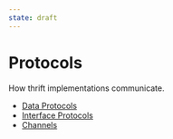 ```yaml
---
state: draft
---
```


# Protocols

How thrift implementations communicate.

- [Data Protocols](data.md)
- [Interface Protocols](interface/index.md)
- [Channels](channel.md)
